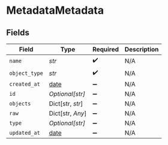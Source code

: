# MetadataMetadata


## Fields

| Field                                                                | Type                                                                 | Required                                                             | Description                                                          |
| -------------------------------------------------------------------- | -------------------------------------------------------------------- | -------------------------------------------------------------------- | -------------------------------------------------------------------- |
| `name`                                                               | *str*                                                                | :heavy_check_mark:                                                   | N/A                                                                  |
| `object_type`                                                        | *str*                                                                | :heavy_check_mark:                                                   | N/A                                                                  |
| `created_at`                                                         | [date](https://docs.python.org/3/library/datetime.html#date-objects) | :heavy_minus_sign:                                                   | N/A                                                                  |
| `id`                                                                 | *Optional[str]*                                                      | :heavy_minus_sign:                                                   | N/A                                                                  |
| `objects`                                                            | Dict[str, *str*]                                                     | :heavy_minus_sign:                                                   | N/A                                                                  |
| `raw`                                                                | Dict[str, *Any*]                                                     | :heavy_minus_sign:                                                   | N/A                                                                  |
| `type`                                                               | *Optional[str]*                                                      | :heavy_minus_sign:                                                   | N/A                                                                  |
| `updated_at`                                                         | [date](https://docs.python.org/3/library/datetime.html#date-objects) | :heavy_minus_sign:                                                   | N/A                                                                  |